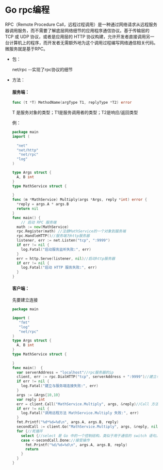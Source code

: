 # Go rpc编程

RPC（Remote Procedure Call，远程过程调用）是一种通过网络请求从远程服务器调用服务，而不需要了解底层网络细节的应用程序通信协议。基于传输层的 TCP 或 UDP 协议，或者是应用层的 HTTP 协议构建，允许开发者直接调用另一台计算机上的程序，而开发者无需额外地为这个调用过程编写网络通信相关代码。微服务就是基于RPC。

* 包：

  net/rpc --实现了rpc协议的细节

* 方法：

  #### 服务端：

  ```go
  func (t *T) MethodName(argType T1, replyType *T2) error
  ```

  T 是服务对象的类型；T1是服务调用者的类型；T2是响应/返回类型

  例：

  ```go
  package main
  import (
   
    "net"
    "net/http"
     "net/rpc"
    "log"
  )
  
  type Args struct {
    A, B int
  }
  type MathService struct {
    
  }
  func (m *MathService) Multiply(args *Args, reply *int) error {
    *reply = args.A * args.B
    return nil
  }
  func main() {
      // 启动 RPC 服务端
    math := new(MathService)
    rpc.Register(math) //注册MathService的一个对象到服务端
    rpc.HandleHTTP()//服务端为http服务器
    listener, err := net.Listen("tcp", ":9999")
    if err != nil {
      log.Fatal("启动服务监听失败:", err)
    }
    err = http.Serve(listener, nil)//启动http服务器
    if err != nil {
      log.Fatal("启动 HTTP 服务失败:", err)
    }
  }
  ```

  #### 客户端：

  先要建立连接

  ```go
  package main
  
  import (
     "fmt"
     "log"
     "net/rpc"
  )
  type Args struct {
    A, B int
  }
  type MathService struct {
    
  }
  func main()  {
    var serverAddress = "localhost"//rpc服务器的ip
    client, err := rpc.DialHTTP("tcp", serverAddress + ":9999")//建立与指定 IP 地址和端口的 RPC 服务器
    if err != nil {
      log.Fatal("建立与服务端连接失败:", err)
    }
    args := &Args{10,10}
    var reply int
  	err = client.Call("MathService.Multiply", args, &reply)//Call 方法实现同步调用
    if err != nil {
      log.Fatal("调用远程方法 MathService.Multiply 失败:", err)
    }
    fmt.Printf("%d*%d=%d\n", args.A, args.B, reply)
    secondCall := client.Go("MathService.Multiply", args, &reply, nil)//Go方法实现异步调用；nil传入一个用于标识调用是否完成的通道参数
    for {//死循环
      select {//select 是 Go 中的一个控制结构，类似于用于通信的 switch 语句。每个 case 必须是一个通信操作，要么是发送要么是接收。select 随机执行一个可运行的 case --io多路复用？
      case <-secondCall.Done://接受操作
        fmt.Printf("%d/%d=%d\n", args.A, args.B, reply)
        return
      }
  	}
  }
  ```

  ​	









